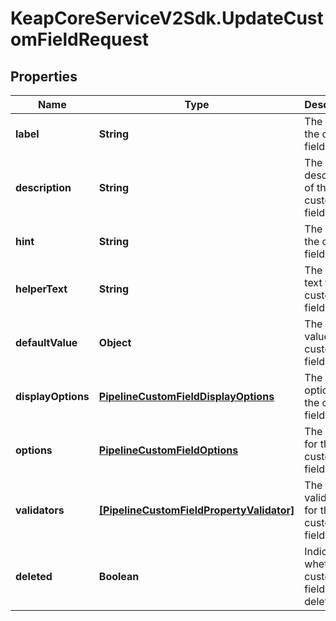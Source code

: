 # KeapCoreServiceV2Sdk.UpdateCustomFieldRequest

## Properties

Name | Type | Description | Notes
------------ | ------------- | ------------- | -------------
**label** | **String** | The label of the custom field. | 
**description** | **String** | The description of the custom field. | 
**hint** | **String** | The hint for the custom field. | 
**helperText** | **String** | The helper text for the custom field. | 
**defaultValue** | **Object** | The default value of the custom field. | 
**displayOptions** | [**PipelineCustomFieldDisplayOptions**](PipelineCustomFieldDisplayOptions.md) | The display options for the custom field. | 
**options** | [**PipelineCustomFieldOptions**](PipelineCustomFieldOptions.md) | The options for the custom field. | 
**validators** | [**[PipelineCustomFieldPropertyValidator]**](PipelineCustomFieldPropertyValidator.md) | The validators for the custom field. | 
**deleted** | **Boolean** | Indicates whether the custom field is deleted. | 


